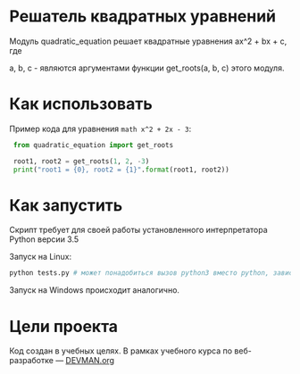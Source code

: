 # Решатель квадратных уравнений

Модуль quadratic_equation решает квадратные уравнения ax^2 + bx + c, где

a, b, c - являются аргументами функции get_roots(a, b, c) этого модуля.

# Как использовать

Пример кода для уравнения ```math x^2 + 2x - 3```:
```python
 from quadratic_equation import get_roots

 root1, root2 = get_roots(1, 2, -3)
 print("root1 = {0}, root2 = {1}".format(root1, root2))
```
# Как запустить

Скрипт требует для своей работы установленного интерпретатора Python версии 3.5

Запуск на Linux:

```bash
python tests.py # может понадобиться вызов python3 вместо python, зависит от настроек операционной системы
```

Запуск на Windows происходит аналогично.

# Цели проекта

Код создан в учебных целях. В рамках учебного курса по веб-разработке ― [DEVMAN.org](https://devman.org)
